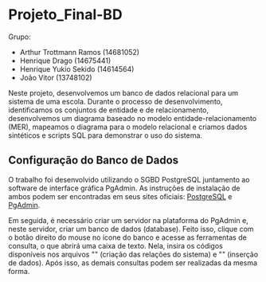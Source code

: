 # Projeto_Final-BD

Grupo:
- Arthur Trottmann Ramos (14681052)
- Henrique Drago (14675441)
- Henrique Yukio Sekido (14614564)
- João Vitor (13748102)

Neste projeto, desenvolvemos um banco de dados relacional para um sistema de uma escola. Durante o processo de desenvolvimento, identificamos os conjuntos de entidade e de relacionamento, desenvolvemos um diagrama baseado no modelo entidade-relacionamento (MER), mapeamos o diagrama para o modelo relacional e criamos dados sintéticos e scripts SQL para demonstrar o uso do sistema.

## Configuração do Banco de Dados

O trabalho foi desenvolvido utilizando o SGBD PostgreSQL juntamento ao software de interface gráfica PgAdmin. As instruções de instalação de ambos podem ser encontradas em seus sites oficiais: <a href="https://www.postgresql.org/">PostgreSQL</a> e <a href="https://www.pgadmin.org/">PgAdmin</a>.

Em seguida, é necessário criar um servidor na plataforma do PgAdmin e, neste servidor, criar um banco de dados (database). Feito isso, clique com o botão direito do mouse no ícone do banco e acesse as ferramentas de consulta, o que abrirá uma caixa de texto. Nela, insira os códigos disponíveis nos arquivos "" (criação das relações do sistema) e "" (inserção de dados). Após isso, as demais consultas podem ser realizadas da mesma forma.
